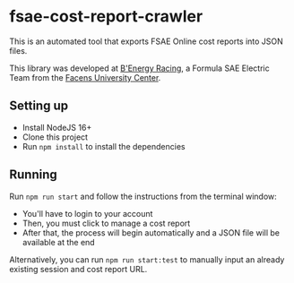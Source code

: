 # fsae-cost-report-crawler

This is an automated tool that exports FSAE Online cost reports into JSON files.

This library was developed at [B'Energy Racing](https://benergyracing.com.br), a Formula SAE Electric Team from the [Facens University Center](https://facens.br).

## Setting up

- Install NodeJS 16+
- Clone this project
- Run `npm install` to install the dependencies

## Running

Run `npm run start` and follow the instructions from the terminal window:
- You'll have to login to your account
- Then, you must click to manage a cost report
- After that, the process will begin automatically and a JSON file will be available at the end

Alternatively, you can run `npm run start:test` to manually input an already existing session and cost report URL.
